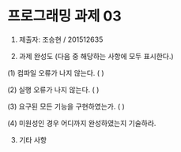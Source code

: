 # 프로그래밍 과제 03

1. 제출자:   조승현 / 201512635

2. 과제 완성도 (다음 중 해당하는 사항에 모두 표시한다.)

 (1) 컴파일 오류가 나지 않는다. (    )

 (2) 실행 오류가 나지 않는다. (    )

 (3) 요구된 모든 기능을 구현하였는가. (     )

 (4) 미원성인 경우 어디까지 완성하였는지 기술하라.

3. 기타 사항 
